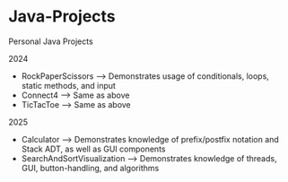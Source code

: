 # Java-Projects
Personal Java Projects

2024

* RockPaperScissors --> Demonstrates usage of conditionals, loops, static methods, and input
* Connect4 --> Same as above
* TicTacToe --> Same as above

2025

* Calculator --> Demonstrates knowledge of prefix/postfix notation and Stack ADT, as well as GUI components
* SearchAndSortVisualization --> Demonstrates knowledge of threads, GUI, button-handling, and algorithms
